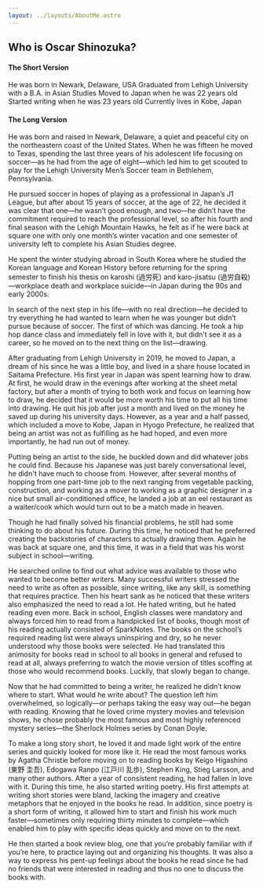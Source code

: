 ```yaml
---
layout: ../layouts/AboutMe.astro
---
```


## Who is Oscar Shinozuka?

#### The Short Version
He was born in Newark, Delaware, USA
Graduated from Lehigh University with a B.A. in Asian Studies
Moved to Japan when he was 22 years old
Started writing when he was 23 years old 
Currently lives in Kobe, Japan

#### The Long Version

He was born and raised in Newark, Delaware, a quiet and peaceful city on the northeastern coast of the United States. When he was fifteen he moved to Texas, spending the last three years of his adolescent life focusing on soccer—as he had from the age of eight—which led him to get scouted to play for the Lehigh University Men’s Soccer team in Bethlehem, Pennsylvania. 

He pursued soccer in hopes of playing as a professional in Japan’s J1 League, but after about 15 years of soccer, at the age of 22, he decided it was clear that one—he wasn’t good enough, and two—he didn’t have the commitment required to reach the professional level, so after his fourth and final season with the Lehigh Mountain Hawks, he felt as if he were back at square one with only one month’s winter vacation and one semester of university left to complete his Asian Studies degree. 

He spent the winter studying abroad in South Korea where he studied the Korean language and Korean History before returning for the spring semester to finish his thesis on karoshi (過労死) and karo-jisatsu (過労自殺)—workplace death and workplace suicide—in Japan during the 90s and early 2000s. 

In search of the next step in his life—with no real direction—he decided to try everything he had wanted to learn when he was younger but didn’t pursue because of soccer. The first of which was dancing. He took a hip hop dance class and immediately fell in love with it, but didn’t see it as a career, so he moved on to the next thing on the list—drawing. 

After graduating from Lehigh University in 2019, he moved to Japan, a dream of his since he was a little boy, and lived in a share house located in Saitama Prefecture. His first year in Japan was spent learning how to draw. At first, he would draw in the evenings after working at the sheet metal factory, but after a month of trying to both work and focus on learning how to draw, he decided that it would be more worth his time to put all his time into drawing. He quit his job after just a month and lived on the money he saved up during his university days. However, as a year and a half passed, which included a move to Kobe, Japan in Hyogo Prefecture, he realized that being an artist was not as fulfilling as he had hoped, and even more importantly, he had run out of money. 

Putting being an artist to the side, he buckled down and did whatever jobs he could find. Because his Japanese was just barely conversational level, he didn't have much to choose from. However, after several months of hopping from one part-time job to the next ranging from vegetable packing, construction, and working as a mover to working as a graphic designer in a nice but small air-conditioned office, he landed a job at an eel restaurant as a waiter/cook which would turn out to be a match made in heaven.

Though he had finally solved his financial problems, he still had some thinking to do about his future. During this time, he noticed that he preferred creating the backstories of characters to actually drawing them. Again he was back at square one, and this time, it was in a field that was his worst subject in school—writing.

He searched online to find out what advice was available to those who wanted to become better writers. Many successful writers stressed the need to write as often as possible, since writing, like any skill, is something that requires practice. Then his heart sank as he noticed that these writers also emphasized the need to read a lot. He hated writing, but he hated reading even more. Back in school, English classes were mandatory and always forced him to read from a handpicked list of books, though most of his reading actually consisted of SparkNotes. The books on the school’s required reading list were always uninspiring and dry, so he never understood why those books were selected. He had translated this animosity for books read in school to all books in general and refused to read at all, always preferring to watch the movie version of titles scoffing at those who would recommend books. Luckily, that slowly began to change.

Now that he had committed to being a writer, he realized he didn’t know where to start. What would he write about? The question left him overwhelmed, so logically—or perhaps taking the easy way out—he began with reading. Knowing that he loved crime mystery movies and television shows, he chose probably the most famous and most highly referenced mystery series—the Sherlock Holmes series by Conan Doyle. 

To make a long story short, he loved it and made light work of the entire series and quickly looked for more like it. He read the most famous works by Agatha Christie before moving on to reading books by Keigo Higashino (東野 圭吾), Edogawa Ranpo (江戸川 乱歩), Stephen King, Stieg Larsson, and many other authors. After a year of consistent reading, he had fallen in love with it. During this time, he also started writing poetry. His first attempts at writing short stories were bland, lacking the imagery and creative metaphors that he enjoyed in the books he read. In addition, since poetry is a short form of writing, it allowed him to start and finish his work much faster—sometimes only requiring thirty minutes to complete—which enabled him to play with specific ideas quickly and move on to the next. 

He then started a book review blog, one that you’re probably familiar with if you’re here, to practice laying out and organizing his thoughts. It was also a way to express his pent-up feelings about the books he read since he had no friends that were interested in reading and thus no one to discuss the books with. 

